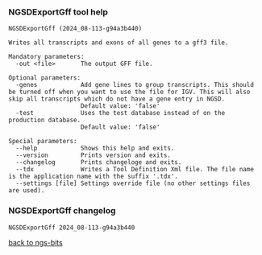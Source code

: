 ### NGSDExportGff tool help
	NGSDExportGff (2024_08-113-g94a3b440)
	
	Writes all transcripts and exons of all genes to a gff3 file.
	
	Mandatory parameters:
	  -out <file>       The output GFF file.
	
	Optional parameters:
	  -genes            Add gene lines to group transcripts. This should be turned off when you want to use the file for IGV. This will also skip all transcripts which do not have a gene entry in NGSD.
	                    Default value: 'false'
	  -test             Uses the test database instead of on the production database.
	                    Default value: 'false'
	
	Special parameters:
	  --help            Shows this help and exits.
	  --version         Prints version and exits.
	  --changelog       Prints changeloge and exits.
	  --tdx             Writes a Tool Definition Xml file. The file name is the application name with the suffix '.tdx'.
	  --settings [file] Settings override file (no other settings files are used).
	
### NGSDExportGff changelog
	NGSDExportGff 2024_08-113-g94a3b440
	
[back to ngs-bits](https://github.com/imgag/ngs-bits)